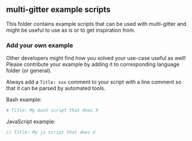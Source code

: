 multi-gitter example scripts
----

This folder contains example scripts that can be used with multi-gitter and might be useful to use as is or to get inspiration from.

### Add your own example

Other developers might find how you solved your use-case useful as well! Please contribute your example by adding it to corresponding language folder (or general).

Always add a `Title: xxx` comment to your script with a line comment so that it can be parsed by automated tools.

Bash example:
```bash
# Title: My bash script that does X
```

JavaScript example:
```js
// Title: My js script that does X
```
